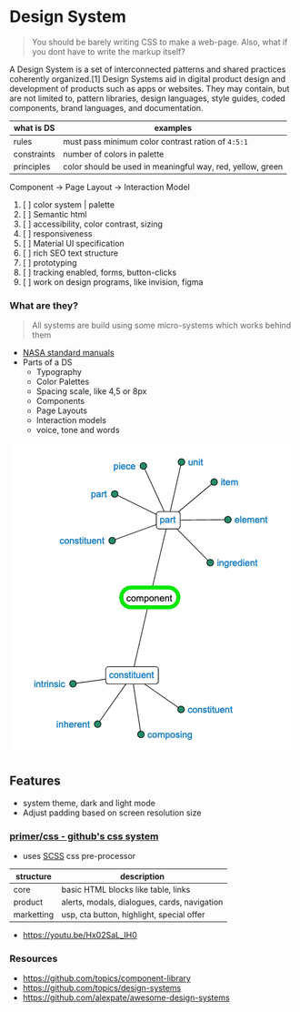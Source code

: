 # Design System

> You should be barely writing CSS to make a web-page.
> Also, what if you dont have to write the markup itself?

A Design System is a set of interconnected patterns and shared practices coherently organized.[1] Design Systems aid in digital product design and development of products such as apps or websites. They may contain, but are not limited to, pattern libraries, design languages, style guides, coded components, brand languages, and documentation.

| what is DS  | examples                                                   |
| ----------- | ---------------------------------------------------------- |
| rules       | must pass minimum color contrast ration of `4:5:1`         |
| constraints | number of colors in palette                                |
| principles  | color should be used in meaningful way, red, yellow, green |

Component -> Page Layout -> Interaction Model

1. [ ] color system | palette
2. [ ] Semantic html
3. [ ] accessibility, color contrast, sizing
4. [ ] responsiveness
5. [ ] Material UI specification
6. [ ] rich SEO text structure
7. [ ] prototyping
8. [ ] tracking enabled, forms, button-clicks
9. [ ] work on design programs, like invision, figma

### What are they?

> All systems are build using some micro-systems which works behind them

- [NASA standard manuals](https://standardsmanual.com/)
- Parts of a DS
  - Typography
  - Color Palettes
  - Spacing scale, like 4,5 or 8px
  - Components
  - Page Layouts
  - Interaction models
  - voice, tone and words

![components lexicon](./art/component.png)

## Features

- system theme, dark and light mode
- Adjust padding based on screen resolution size

### [primer/css - github's css system](https://github.com/primer/css)

- uses [SCSS](https://sass-lang.com/documentation/syntax#scss) css pre-processor

| structure  | description                                  |
| ---------- | -------------------------------------------- |
| core       | basic HTML blocks like table, links          |
| product    | alerts, modals, dialogues, cards, navigation |
| marketting | usp, cta button, highlight, special offer    |

- https://youtu.be/Hx02SaL_IH0

### Resources

- https://github.com/topics/component-library
- https://github.com/topics/design-systems
- https://github.com/alexpate/awesome-design-systems
